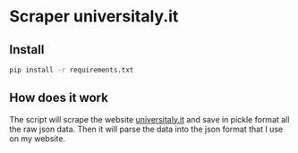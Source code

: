 # Scraper universitaly.it

## Install

```bash
pip install -r requirements.txt
```

## How does it work

The script will scrape the website [universitaly.it](https://www.universitaly.it/) and save in pickle format all the raw json data. Then it will parse the data into the json format that I use on my website.
